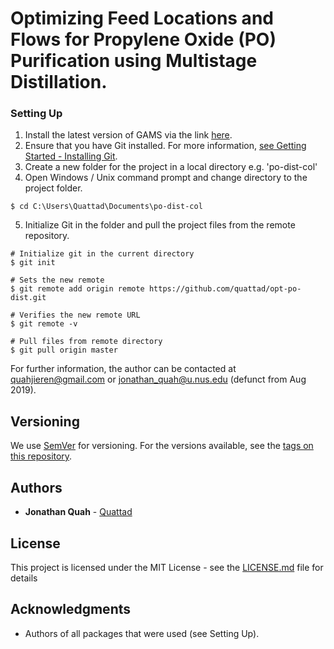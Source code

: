 # Optimizing Feed Locations and Flows for Propylene Oxide (PO) Purification using Multistage Distillation.

### Setting Up
1. Install the latest version of GAMS via the link [here](https://www.gams.com/download/).
2. Ensure that you have Git installed. For more information, [see Getting Started - Installing Git](https://git-scm.com/book/en/v2/Getting-Started-Installing-Git).
3. Create a new folder for the project in a local directory e.g. 'po-dist-col'
4. Open Windows / Unix command prompt and change directory to the project folder.
``` 
$ cd C:\Users\Quattad\Documents\po-dist-col
```
5. Initialize Git in the folder and pull the project files from the remote repository.
``` 
# Initialize git in the current directory
$ git init

# Sets the new remote
$ git remote add origin remote https://github.com/quattad/opt-po-dist.git

# Verifies the new remote URL
$ git remote -v

# Pull files from remote directory 
$ git pull origin master
```

For further information, the author can be contacted at quahjieren@gmail.com or jonathan_quah@u.nus.edu (defunct from Aug 2019).

## Versioning

We use [SemVer](http://semver.org/) for versioning. For the versions available, see the [tags on this repository](https://github.com/your/project/tags). 

## Authors

* **Jonathan Quah** - [Quattad](https://github.com/quattad)

## License

This project is licensed under the MIT License - see the [LICENSE.md](LICENSE.md) file for details

## Acknowledgments

* Authors of all packages that were used (see Setting Up).